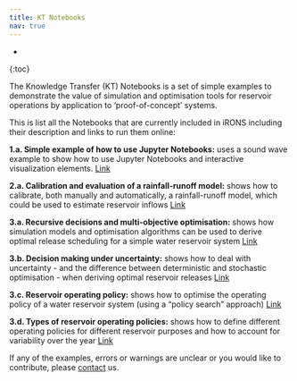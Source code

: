 ```yaml
---
title: KT Notebooks
nav: true
---
```


- 
{:toc}

The Knowledge Transfer (KT) Notebooks is a set of simple examples to demonstrate the value of simulation and optimisation tools for reservoir operations by application to ‘proof-of-concept’ systems. 

This is list all the Notebooks that are currently included in iRONS including their description and links to run them online:

**1.a. Simple example of how to use Jupyter Notebooks:** uses a sound wave example to show how to use Jupyter Notebooks and interactive visualization elements. [Link](https://mybinder.org/v2/gh/iRONStoolbox/iRONStoolbox/HEAD?urlpath=notebooks/iRONS/Notebooks/A%20-%20Knowledge%20transfer/1.a.%20Simple%20example%20of%20how%20to%20use%20Jupyter%20Notebooks.ipynb)

**2.a. Calibration and evaluation of a rainfall-runoff model:** shows how to calibrate, both manually and automatically, a rainfall-runoff model, which could be used to estimate reservoir inflows [Link](https://mybinder.org/v2/gh/iRONStoolbox/iRONStoolbox/HEAD?urlpath=notebooks/iRONS/Notebooks/A%20-%20Knowledge%20transfer/2.a.%20Calibration%20and%20evaluation%20of%20a%20rainfall-runoff%20model.ipynb)

**3.a. Recursive decisions and multi-objective optimisation:** shows how simulation models and optimisation algorithms can be used to derive optimal release scheduling for a simple water reservoir system [Link](https://mybinder.org/v2/gh/iRONStoolbox/iRONStoolbox/HEAD?urlpath=notebooks/iRONS/Notebooks/A%20-%20Knowledge%20transfer/3.a.%20Recursive%20decisions%20and%20multi-objective%20optimisation.ipynb)

**3.b. Decision making under uncertainty:** shows how to deal with uncertainty - and the difference between deterministic and stochastic optimisation - when deriving optimal reservoir releases [Link](https://mybinder.org/v2/gh/iRONStoolbox/iRONStoolbox/HEAD?urlpath=notebooks/iRONS/Notebooks/A%20-%20Knowledge%20transfer/3.b.%20Decision%20making%20under%20uncertainty.ipynb)

**3.c. Reservoir operating policy:** shows how to optimise the operating policy of a water reservoir system (using a “policy search” approach) [Link](https://mybinder.org/v2/gh/iRONStoolbox/iRONStoolbox/HEAD?urlpath=notebooks/iRONS/Notebooks/A%20-%20Knowledge%20transfer/3.c.%20Reservoir%20operating%20policy.ipynb)

**3.d. Types of reservoir operating policies:** shows how to define different operating policies for different reservoir purposes and how to account for variability over the year [Link](https://mybinder.org/v2/gh/iRONStoolbox/iRONStoolbox/HEAD?urlpath=notebooks/iRONS/Notebooks/A%20-%20Knowledge%20transfer/3.d.%20Types%20of%20reservoir%20operating%20policies.ipynb)

If any of the examples, errors or warnings are unclear or you would like to contribute, please [contact](./contact.md/) us.
